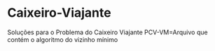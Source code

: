 # Caixeiro-Viajante
Soluções para o Problema do Caixeiro Viajante
PCV-VM=Arquivo que contém o algoritmo do vizinho mínimo

